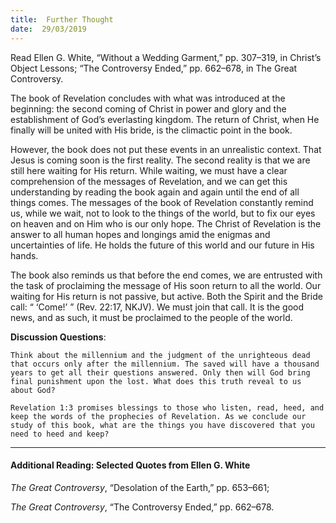 ```yaml
---
title:  Further Thought
date:  29/03/2019
---
```


Read Ellen G. White, “Without a Wedding Garment,” pp. 307–319, in Christ’s Object Lessons; “The Controversy Ended,” pp. 662–678, in The Great Controversy.

The book of Revelation concludes with what was introduced at the beginning: the second coming of Christ in power and glory and the establishment of God’s everlasting kingdom. The return of Christ, when He finally will be united with His bride, is the climactic point in the book.

However, the book does not put these events in an unrealistic context. That Jesus is coming soon is the first reality. The second reality is that we are still here waiting for His return. While waiting, we must have a clear comprehension of the messages of Revelation, and we can get this understanding by reading the book again and again until the end of all things comes. The messages of the book of Revelation constantly remind us, while we wait, not to look to the things of the world, but to fix our eyes on heaven and on Him who is our only hope. The Christ of Revelation is the answer to all human hopes and longings amid the enigmas and uncertainties of life. He holds the future of this world and our future in His hands.

The book also reminds us that before the end comes, we are entrusted with the task of proclaiming the message of His soon return to all the world. Our waiting for His return is not passive, but active. Both the Spirit and the Bride call: “ ‘Come!’ ” (Rev. 22:17, NKJV). We must join that call. It is the good news, and as such, it must be proclaimed to the people of the world.

**Discussion Questions**:

`Think about the millennium and the judgment of the unrighteous dead that occurs only after the millennium. The saved will have a thousand years to get all their questions answered. Only then will God bring final punishment upon the lost. What does this truth reveal to us about God?`

`Revelation 1:3 promises blessings to those who listen, read, heed, and keep the words of the prophecies of Revelation. As we conclude our study of this book, what are the things you have discovered that you need to heed and keep?`

---

#### Additional Reading: Selected Quotes from Ellen G. White

_The Great Controversy_, “Desolation of the Earth,” pp. 653–661;

_The Great Controversy_, “The Controversy Ended,” pp. 662–678.  